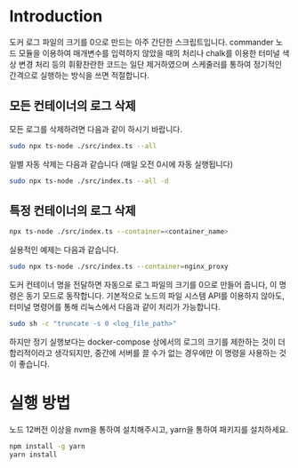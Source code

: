 # Introduction

도커 로그 파일의 크기를 0으로 만드는 아주 간단한 스크립트입니다. commander 노드 모듈을 이용하여 매개변수를 입력하지 않았을 때의 처리나 chalk를 이용한 터미널 색상 변경 처리 등의 휘황찬란한 코드는 일단 제거하였으며 스케줄러를 통하여 정기적인 간격으로 실행하는 방식을 쓰면 적절합니다.

## 모든 컨테이너의 로그 삭제

모든 로그를 삭제하려면 다음과 같이 하시기 바랍니다.

```sh
sudo npx ts-node ./src/index.ts --all
```

일별 자동 삭제는 다음과 같습니다 (매일 오전 0시에 자동 실행됩니다)

```sh
sudo npx ts-node ./src/index.ts --all -d
```

## 특정 컨테이너의 로그 삭제

```sh
npx ts-node ./src/index.ts --container=<container_name>
```

실용적인 예제는 다음과 같습니다.

```sh
sudo npx ts-node ./src/index.ts --container=nginx_proxy
```

도커 컨테이너 명을 전달하면 자동으로 로그 파일의 크기를 0으로 만들어 줍니다, 이 명령은 동기 모드로 동작합니다. 기본적으로 노드의 파일 시스템 API를 이용하지 않아도, 터미널 명령어를 통해 리눅스에서 다음과 같이 처리가 가능합니다.

```sh
sudo sh -c "truncate -s 0 <log_file_path>"
```

하지만 정기 실행보다는 docker-compose 상에서의 로그의 크기를 제한하는 것이 더 합리적이라고 생각되지만, 중간에 서버를 끌 수가 없는 경우에만 이 명령을 사용하는 것이 좋습니다.

# 실행 방법

노드 12버전 이상을 nvm을 통하여 설치해주시고, yarn을 통하여 패키지를 설치하세요.

```sh
npm install -g yarn
yarn install
```
